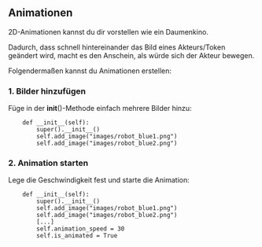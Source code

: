 
Animationen
-----------

2D-Animationen kannst du dir vorstellen wie ein Daumenkino. 

Dadurch, dass schnell hintereinander das Bild eines Akteurs/Token geändert wird, macht es den Anschein, als würde sich der Akteur bewegen.

Folgendermaßen kannst du Animationen erstellen:

### 1. Bilder hinzufügen

Füge in der __init__()-Methode einfach mehrere Bilder hinzu:

```
    def __init__(self):
        super().__init__()
        self.add_image("images/robot_blue1.png")
        self.add_image("images/robot_blue2.png")
```


### 2. Animation starten
 
Lege die Geschwindigkeit fest und starte die Animation:
```
    def __init__(self):
        super().__init__()
        self.add_image("images/robot_blue1.png")
        self.add_image("images/robot_blue2.png")
        [...]
        self.animation_speed = 30
        self.is_animated = True
```